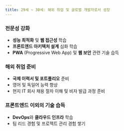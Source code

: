 ```yaml
---
title: 29세 ~ 30세: 해외 취업 및 글로벌 개발자로서 성장
---
```


### 전문성 강화
- **성능 최적화** 및 **웹 접근성** 학습
- **프론트엔드 아키텍처 설계** 심화 학습
- **PWA** (Progressive Web App) 및 **웹 보안** 관련 기술 습득

### 해외 취업 준비
- **국제 이력서 및 포트폴리오** 준비
- 영어 및 독일어 능력 향상
- 현지 IT 회사 채용 절차 이해 및 비자 발급 과정 준비

### 프론트엔드 이외의 기술 습득
- **DevOps**와 **클라우드 인프라** 학습
- 팀 리드 경험 및 프로젝트 관리 경험 쌓기
